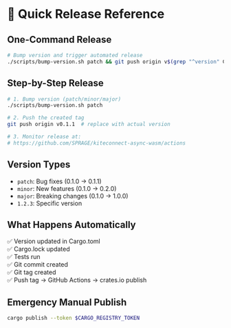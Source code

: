 # 🚀 Quick Release Reference

## One-Command Release
```bash
# Bump version and trigger automated release
./scripts/bump-version.sh patch && git push origin v$(grep "^version" Cargo.toml | sed 's/version = "\(.*\)"/\1/')
```

## Step-by-Step Release
```bash
# 1. Bump version (patch/minor/major)
./scripts/bump-version.sh patch

# 2. Push the created tag
git push origin v0.1.1  # replace with actual version

# 3. Monitor release at:
# https://github.com/SPRAGE/kiteconnect-async-wasm/actions
```

## Version Types
- `patch`: Bug fixes (0.1.0 → 0.1.1)
- `minor`: New features (0.1.0 → 0.2.0)  
- `major`: Breaking changes (0.1.0 → 1.0.0)
- `1.2.3`: Specific version

## What Happens Automatically
✅ Version updated in Cargo.toml  
✅ Cargo.lock updated  
✅ Tests run  
✅ Git commit created  
✅ Git tag created  
✅ Push tag → GitHub Actions → crates.io publish

## Emergency Manual Publish
```bash
cargo publish --token $CARGO_REGISTRY_TOKEN
```
